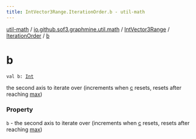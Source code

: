 ```yaml
---
title: IntVector3Range.IterationOrder.b - util-math
---
```


[util-math](../../../index.html) / [io.github.sof3.graphmine.util.math](../../index.html) / [IntVector3Range](../index.html) / [IterationOrder](index.html) / [b](./b.html)

# b

`val b: `[`Int`](https://kotlinlang.org/api/latest/jvm/stdlib/kotlin/-int/index.html)

the second axis to iterate over (increments when [c](c.html) resets, resets after reaching [max](https://kotlinlang.org/api/latest/jvm/stdlib/kotlin.collections/max.html))

### Property

`b` - the second axis to iterate over (increments when [c](c.html) resets, resets after reaching [max](https://kotlinlang.org/api/latest/jvm/stdlib/kotlin.collections/max.html))